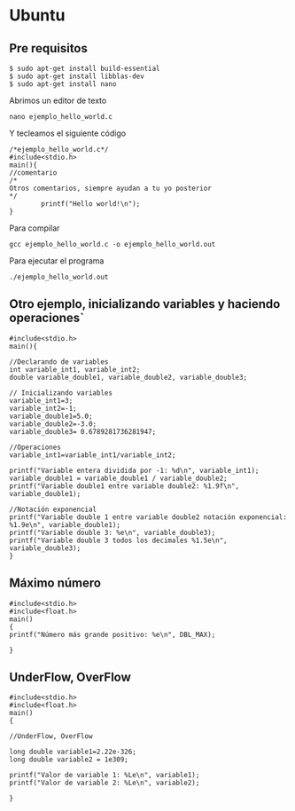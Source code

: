 # Ubuntu

## Pre requisitos
```
$ sudo apt-get install build-essential
$ sudo apt-get install libblas-dev
$ sudo apt-get install nano
```
Abrimos un editor de texto
```
nano ejemplo_hello_world.c
```
Y tecleamos el siguiente código
``` 
/*ejemplo_hello_world.c*/
#include<stdio.h>
main(){
//comentario
/*
Otros comentarios, siempre ayudan a tu yo posterior
*/
        printf("Hello world!\n");
}
```

Para compilar
```
gcc ejemplo_hello_world.c -o ejemplo_hello_world.out
```

Para ejecutar el programa
```
./ejemplo_hello_world.out
```


## Otro ejemplo, inicializando variables y haciendo operaciones`
```
#include<stdio.h>
main(){

//Declarando de variables
int variable_int1, variable_int2;
double variable_double1, variable_double2, variable_double3;

// Inicializando variables
variable_int1=3;
variable_int2=-1;
variable_double1=5.0;
variable_double2=-3.0;
variable_double3= 0.6789281736281947;

//Operaciones
variable_int1=variable_int1/variable_int2;

printf("Variable entera dividida por -1: %d\n", variable_int1);
variable_double1 = variable_double1 / variable_double2;
printf("Variable double1 entre variable double2: %1.9f\n", variable_double1);

//Notación exponencial
printf("Variable double 1 entre variable double2 notación exponencial: %1.9e\n", variable_double1);
printf("Variable double 3: %e\n", variable_double3);
printf("Variable double 3 todos los decimales %1.5e\n", variable_double3);
}
```

## Máximo número
```
#include<stdio.h>
#include<float.h>
main()
{
printf("Número más grande positivo: %e\n", DBL_MAX);

}
```
## UnderFlow, OverFlow
```
#include<stdio.h>
#include<float.h>
main()
{

//UnderFlow, OverFlow

long double variable1=2.22e-326;
long double variable2 = 1e309;

printf("Valor de variable 1: %Le\n", variable1);
printf("Valor de variable 2: %Le\n", variable2);

}

```
